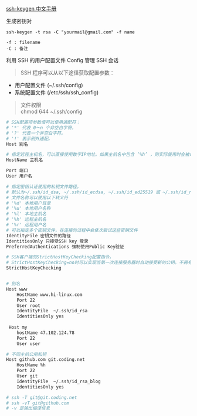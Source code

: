 [ssh-keygen 中文手册](http://www.jinbuguo.com/openssh/ssh-keygen.html)

生成密钥对

```
ssh-keygen -t rsa -C "yourmail@gmail.com" -f name

-f : filename
-C : 备注

```


利用 SSH 的用户配置文件 Config 管理 SSH 会话

> SSH 程序可以从以下途径获取配置参数：

* 用户配置文件 (~/.ssh/config)
* 系统配置文件 (/etc/ssh/ssh_config)

> 文件权限  
> chmod 644 ~/.ssh/config

```bash
# SSH配置项参数值可以使用通配符：
# '*' 代表 0～n 个非空白字符。
# '?' 代表一个非空白字符。
# '!' 表示例外通配。
Host 别名

# 指定远程主机名，可以直接使用数字IP地址。如果主机名中包含 ‘%h’ ，则实际使用时会被命令行中的主机名替换
HostName 主机名

Port 端口
User 用户名

# 指定密钥认证使用的私钥文件路径。
# 默认为~/.ssh/id_dsa, ~/.ssh/id_ecdsa, ~/.ssh/id_ed25519 或 ~/.ssh/id_rsa 中的一个。
# 文件名称可以使用以下转义符
# '%d' 本地用户目录
# '%u' 本地用户名称
# '%l' 本地主机名
# '%h' 远程主机名
# '%r' 远程用户名
# 可以指定多个密钥文件，在连接的过程中会依次尝试这些密钥文件
IdentityFile 密钥文件的路径
IdentitiesOnly 只接受SSH key 登录
PreferredAuthentications 强制使用Public Key验证

# SSH客户端的StrictHostKeyChecking配置指令，
# StrictHostKeyChecking=no时可以实现当第一次连接服务器时自动接受新的公钥。不再有任何警告出现了
StrictHostKeyChecking



```

```bash
# 别名
Host www
    HostName www.hi-linux.com
    Port 22
    User root
    IdentityFile  ~/.ssh/id_rsa
    IdentitiesOnly yes
   
 Host my
	hostName 47.102.124.78
	Port 22
	User user

# 不同主机公用私钥
Host github.com git.coding.net
    HostName %h
    Port 22
    User git
    IdentityFile  ~/.ssh/id_rsa_blog
    IdentitiesOnly yes

# ssh -T git@git.coding.net
# ssh -vT git@github.com
# -v 是输出编译信息
```
